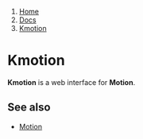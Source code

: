 <!-- -
Title: Kmotion
Description: Kmotion Web GUI for Motion
First Published: 2013-12-03
- -->

<ol class="breadcrumb" itemprop="breadcrumb">
        <li><a href="/">Home</a></li>
        <li><a href="/docs/">Docs</a></li>
        <li><a href="/docs/kmotion.html">Kmotion</a></li>
</ol>

Kmotion
=======

**Kmotion** is a web interface for **Motion**.

See also
--------

*   [Motion](/docs/motion.html)
